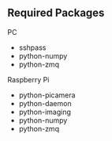 Required Packages
-----------------

PC

* sshpass
* python-numpy
* python-zmq

Raspberry Pi

* python-picamera
* python-daemon
* python-imaging
* python-numpy
* python-zmq
